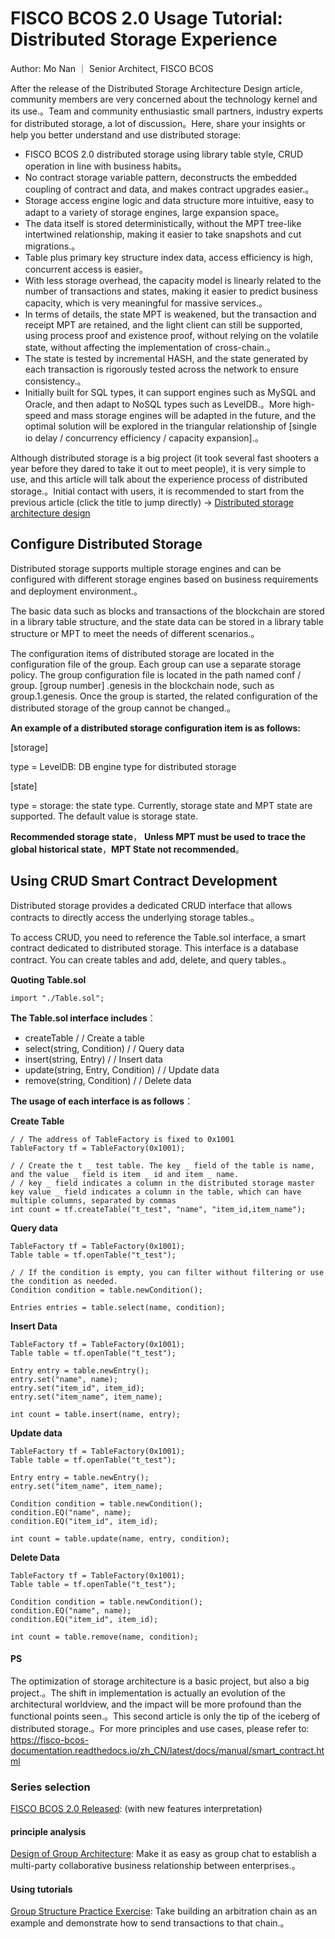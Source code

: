 # FISCO BCOS 2.0 Usage Tutorial: Distributed Storage Experience

Author: Mo Nan ｜ Senior Architect, FISCO BCOS

After the release of the Distributed Storage Architecture Design article, community members are very concerned about the technology kernel and its use.。Team and community enthusiastic small partners, industry experts for distributed storage, a lot of discussion。Here, share your insights or help you better understand and use distributed storage:

- FISCO BCOS 2.0 distributed storage using library table style, CRUD operation in line with business habits。
- No contract storage variable pattern, deconstructs the embedded coupling of contract and data, and makes contract upgrades easier.。
- Storage access engine logic and data structure more intuitive, easy to adapt to a variety of storage engines, large expansion space。
- The data itself is stored deterministically, without the MPT tree-like intertwined relationship, making it easier to take snapshots and cut migrations.。
- Table plus primary key structure index data, access efficiency is high, concurrent access is easier。
- With less storage overhead, the capacity model is linearly related to the number of transactions and states, making it easier to predict business capacity, which is very meaningful for massive services.。
- In terms of details, the state MPT is weakened, but the transaction and receipt MPT are retained, and the light client can still be supported, using process proof and existence proof, without relying on the volatile state, without affecting the implementation of cross-chain.。
- The state is tested by incremental HASH, and the state generated by each transaction is rigorously tested across the network to ensure consistency.。
- Initially built for SQL types, it can support engines such as MySQL and Oracle, and then adapt to NoSQL types such as LevelDB.。More high-speed and mass storage engines will be adapted in the future, and the optimal solution will be explored in the triangular relationship of [single io delay / concurrency efficiency / capacity expansion].。

Although distributed storage is a big project (it took several fast shooters a year before they dared to take it out to meet people), it is very simple to use, and this article will talk about the experience process of distributed storage.。Initial contact with users, it is recommended to start from the previous article (click the title to jump directly) → [Distributed storage architecture design](https://mp.weixin.qq.com/s?__biz=MzA3MTI5Njg4Mw==&mid=2247485336&idx=1&sn=ea3a7119634c1c27daa4ec2b9a9f278b&chksm=9f2ef584a8597c9288f8c5000c7def47c3c5b9dc64f25221985cd9e3743b9364a93933e51833&token=705851025&lang=zh_CN#rd)

## Configure Distributed Storage

Distributed storage supports multiple storage engines and can be configured with different storage engines based on business requirements and deployment environment.。

The basic data such as blocks and transactions of the blockchain are stored in a library table structure, and the state data can be stored in a library table structure or MPT to meet the needs of different scenarios.。

The configuration items of distributed storage are located in the configuration file of the group. Each group can use a separate storage policy. The group configuration file is located in the path named conf / group. [group number] .genesis in the blockchain node, such as group.1.genesis. Once the group is started, the related configuration of the distributed storage of the group cannot be changed.。

**An example of a distributed storage configuration item is as follows:**

[storage]

type = LevelDB: DB engine type for distributed storage

[state]

type = storage: the state type. Currently, storage state and MPT state are supported. The default value is storage state.

**Recommended storage state**， **Unless MPT must be used to trace the global historical state**，**MPT State not recommended**。

## Using CRUD Smart Contract Development

Distributed storage provides a dedicated CRUD interface that allows contracts to directly access the underlying storage tables.。

To access CRUD, you need to reference the Table.sol interface, a smart contract dedicated to distributed storage. This interface is a database contract. You can create tables and add, delete, and query tables.。

**Quoting Table.sol**

```
import "./Table.sol";
```

**The Table.sol interface includes**：

- createTable / / Create a table
- select(string, Condition) / / Query data
- insert(string, Entry) / / Insert data
- update(string, Entry, Condition) / / Update data
- remove(string, Condition) / / Delete data

**The usage of each interface is as follows**：

**Create Table**

```
/ / The address of TableFactory is fixed to 0x1001
TableFactory tf = TableFactory(0x1001);

/ / Create the t _ test table. The key _ field of the table is name, and the value _ field is item _ id and item _ name.
/ / key _ field indicates a column in the distributed storage master key value _ field indicates a column in the table, which can have multiple columns, separated by commas
int count = tf.createTable("t_test", "name", "item_id,item_name");
```

**Query data**

```
TableFactory tf = TableFactory(0x1001);
Table table = tf.openTable("t_test");

/ / If the condition is empty, you can filter without filtering or use the condition as needed.
Condition condition = table.newCondition();

Entries entries = table.select(name, condition);
```

**Insert Data**

```
TableFactory tf = TableFactory(0x1001);
Table table = tf.openTable("t_test");

Entry entry = table.newEntry();
entry.set("name", name);
entry.set("item_id", item_id);
entry.set("item_name", item_name);

int count = table.insert(name, entry);
```

**Update data**

```
TableFactory tf = TableFactory(0x1001);
Table table = tf.openTable("t_test");

Entry entry = table.newEntry();
entry.set("item_name", item_name);

Condition condition = table.newCondition();
condition.EQ("name", name);
condition.EQ("item_id", item_id);

int count = table.update(name, entry, condition);
```

**Delete Data**

```
TableFactory tf = TableFactory(0x1001);
Table table = tf.openTable("t_test");

Condition condition = table.newCondition();
condition.EQ("name", name);
condition.EQ("item_id", item_id);

int count = table.remove(name, condition);
```

#### PS

The optimization of storage architecture is a basic project, but also a big project.。The shift in implementation is actually an evolution of the architectural worldview, and the impact will be more profound than the functional points seen.。This second article is only the tip of the iceberg of distributed storage.。For more principles and use cases, please refer to: https://fisco-bcos-documentation.readthedocs.io/zh_CN/latest/docs/manual/smart_contract.html

### Series selection

[FISCO BCOS 2.0 Released](https://mp.weixin.qq.com/s?__biz=MzA3MTI5Njg4Mw==&mid=2247485340&idx=1&sn=310a442382c879aecaa0cb37c1bce289&chksm=9f2ef580a8597c96cada2526ad2df2e65c00c62a50bcebbd41d84c36aadfac2526f6a12aa2ec&token=705851025&lang=zh_CN#rd): (with new features interpretation)

#### principle analysis

[Design of Group Architecture](https://mp.weixin.qq.com/s?__biz=MzA3MTI5Njg4Mw==&mid=2247485338&idx=1&sn=9ce03340c699a8527960a0d0b26d4923&chksm=9f2ef586a8597c9003192718c1f60ed486570f6a334c9713cc7e99ede91c6f3ddcd7f438821f&token=705851025&lang=zh_CN#rd): Make it as easy as group chat to establish a multi-party collaborative business relationship between enterprises.。

#### Using tutorials

[Group Structure Practice Exercise](https://mp.weixin.qq.com/s?__biz=MzA3MTI5Njg4Mw==&mid=2247485337&idx=1&sn=622e88b631ae1bfe5789b2fe21576779&chksm=9f2ef585a8597c9311c972eb67174b3638f7b69d87d6eea243fc327bf515159fb53f216a5fec&token=705851025&lang=zh_CN#rd): Take building an arbitration chain as an example and demonstrate how to send transactions to that chain.。